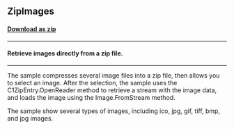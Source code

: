 ## ZipImages
#### [Download as zip](https://grapecity.github.io/DownGit/#/home?url=https://github.com/GrapeCity/ComponentOne-WinForms-Samples/tree/master/NetFramework\Zip\CS\ZipImages)
____
#### Retrieve images directly from a zip file.
____
The sample compresses several image files into a zip file, then allows you to select an image. After the selection, the sample uses the C1ZipEntry.OpenReader method to retrieve a stream with the image data, and loads the image using the Image.FromStream method. 

The sample show several types of images, including ico, jpg, gif, tiff, bmp, and jpg images. 